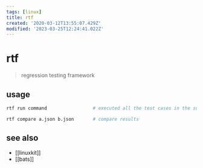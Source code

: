```yaml
---
tags: [linux]
title: rtf
created: '2020-03-12T13:55:07.429Z'
modified: '2023-03-25T12:24:41.022Z'
---
```


# rtf

> regression testing framework 

## usage

```sh
rtf run command                 # executed all the test cases in the supplied cases directory; default `./cases`

rtf compare a.json b.json       # compare results
```

## see also

- [[linuxkit]]
- [[bats]]
